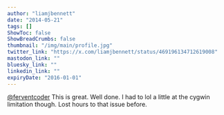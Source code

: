 ```yaml
---
author: "liamjbennett"
date: "2014-05-21"
tags: []
ShowToc: false
ShowBreadCrumbs: false
thumbnail: "/img/main/profile.jpg"
twitter_link: "https://x.com/liamjbennett/status/469196134712619008"
mastodon_link: ""
bluesky_link: ""
linkedin_link: ""
expiryDate: "2016-01-01"
---
```


[@ferventcoder](https://x.com/ferventcoder) This is great. Well done. I had to lol a little at the cygwin limitation though. Lost hours to that issue before.

